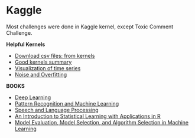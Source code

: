 # Kaggle

Most challenges were done in Kaggle kernel, except Toxic Comment Challenge. 


**Helpful Kernels**
* [Download csv files: from kernels](https://www.kaggle.com/rtatman/download-a-csv-file-from-a-kernel)
* [Good kernels summary](https://www.kaggle.com/shivamb/data-science-glossary-on-kaggle)
* [Visualization of time series](https://www.kaggle.com/thebrownviking20/everything-you-can-do-with-a-time-series?)
* [Noise and Overfitting](https://www.kaggle.com/konstantinmasich/theory-noise-and-overfitting)


**BOOKS**
* [Deep Learning](https://www.deeplearningbook.org/)
* [Pattern Recognition and Machine Learning](http://users.isr.ist.utl.pt/~wurmd/Livros/school/Bishop%20%20Pattern%20Recognition%20And%20Machine%20Learning%20%20Springer%20%202006.pd)
* [Speech and Language Processing](https://web.stanford.edu/~jurafsky/slp3/)
* [An Introduction to Statistical Learning with Applications in R](http://www-bcf.usc.edu/~gareth/ISL/)
* [Model Evaluation, Model Selection, and Algorithm Selection in Machine Learning](https://arxiv.org/pdf/1811.12808.pdf)
